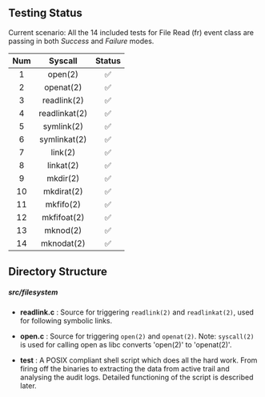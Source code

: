 
## Testing Status

Current scenario: All the 14 included tests for File Read (fr) event class are passing in both *Success* and *Failure* modes.

|  Num  |	Syscall	 |  Status
|:-----:|:---------:|:-----------------:
1       |open(2)	|:white_check_mark:
2       |openat(2)	|:white_check_mark:
3       |readlink(2)  |:white_check_mark:
4       |readlinkat(2)|:white_check_mark:
5       |symlink(2)	 	  |:white_check_mark:
6       |symlinkat(2)		|:white_check_mark:
7       |link(2)  |:white_check_mark:
8       |linkat(2)|:white_check_mark:
9       |mkdir(2)	 	  |:white_check_mark:
10       |mkdirat(2)		|:white_check_mark:
11       |mkfifo(2)  |:white_check_mark:
12       |mkfifoat(2)|:white_check_mark:
13       |mknod(2)  |:white_check_mark:
14       |mknodat(2)|:white_check_mark:

## Directory Structure

##### src/filesystem
* **readlink.c** : Source for triggering `readlink(2)` and `readlinkat(2)`, used for following symbolic links.

* **open.c** : Source for triggering `open(2)` and `openat(2)`. Note: `syscall(2)` is used for calling open as libc converts 'open(2)' to 'openat(2)'.

* **test** : A POSIX compliant shell script which does all the hard work. From firing off the binaries to extracting the data from active trail and analysing the audit logs. Detailed functioning of the script is described later.
